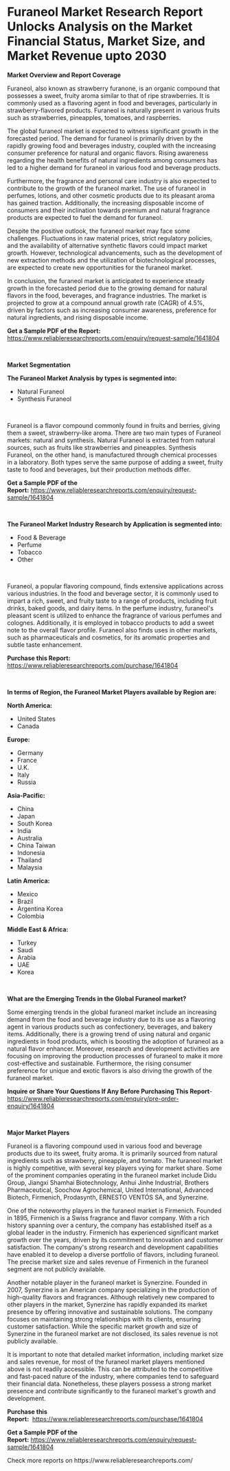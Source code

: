 <p><h1>Furaneol Market Research Report Unlocks Analysis on the Market Financial Status, Market Size, and Market Revenue upto 2030</h1></p><p><strong>Market Overview and Report Coverage</strong></p>
<p><p>Furaneol, also known as strawberry furanone, is an organic compound that possesses a sweet, fruity aroma similar to that of ripe strawberries. It is commonly used as a flavoring agent in food and beverages, particularly in strawberry-flavored products. Furaneol is naturally present in various fruits such as strawberries, pineapples, tomatoes, and raspberries.</p><p>The global furaneol market is expected to witness significant growth in the forecasted period. The demand for furaneol is primarily driven by the rapidly growing food and beverages industry, coupled with the increasing consumer preference for natural and organic flavors. Rising awareness regarding the health benefits of natural ingredients among consumers has led to a higher demand for furaneol in various food and beverage products.</p><p>Furthermore, the fragrance and personal care industry is also expected to contribute to the growth of the furaneol market. The use of furaneol in perfumes, lotions, and other cosmetic products due to its pleasant aroma has gained traction. Additionally, the increasing disposable income of consumers and their inclination towards premium and natural fragrance products are expected to fuel the demand for furaneol.</p><p>Despite the positive outlook, the furaneol market may face some challenges. Fluctuations in raw material prices, strict regulatory policies, and the availability of alternative synthetic flavors could impact market growth. However, technological advancements, such as the development of new extraction methods and the utilization of biotechnological processes, are expected to create new opportunities for the furaneol market.</p><p>In conclusion, the furaneol market is anticipated to experience steady growth in the forecasted period due to the growing demand for natural flavors in the food, beverages, and fragrance industries. The market is projected to grow at a compound annual growth rate (CAGR) of 4.5%, driven by factors such as increasing consumer awareness, preference for natural ingredients, and rising disposable income.</p></p>
<p><strong>Get a Sample PDF of the Report:</strong> <a href="https://www.reliableresearchreports.com/enquiry/request-sample/1641804">https://www.reliableresearchreports.com/enquiry/request-sample/1641804</a></p>
<p>&nbsp;</p>
<p><strong>Market Segmentation</strong></p>
<p><strong>The Furaneol Market Analysis by types is segmented into:</strong></p>
<p><ul><li>Natural Furaneol</li><li>Synthesis Furaneol</li></ul></p>
<p>&nbsp;</p>
<p><p>Furaneol is a flavor compound commonly found in fruits and berries, giving them a sweet, strawberry-like aroma. There are two main types of Furaneol markets: natural and synthesis. Natural Furaneol is extracted from natural sources, such as fruits like strawberries and pineapples. Synthesis Furaneol, on the other hand, is manufactured through chemical processes in a laboratory. Both types serve the same purpose of adding a sweet, fruity taste to food and beverages, but their production methods differ.</p></p>
<p><strong>Get a Sample PDF of the Report:</strong>&nbsp;<a href="https://www.reliableresearchreports.com/enquiry/request-sample/1641804">https://www.reliableresearchreports.com/enquiry/request-sample/1641804</a></p>
<p>&nbsp;</p>
<p><strong>The Furaneol Market Industry Research by Application is segmented into:</strong></p>
<p><ul><li>Food & Beverage</li><li>Perfume</li><li>Tobacco</li><li>Other</li></ul></p>
<p>&nbsp;</p>
<p><p>Furaneol, a popular flavoring compound, finds extensive applications across various industries. In the food and beverage sector, it is commonly used to impart a rich, sweet, and fruity taste to a range of products, including fruit drinks, baked goods, and dairy items. In the perfume industry, furaneol's pleasant scent is utilized to enhance the fragrance of various perfumes and colognes. Additionally, it is employed in tobacco products to add a sweet note to the overall flavor profile. Furaneol also finds uses in other markets, such as pharmaceuticals and cosmetics, for its aromatic properties and subtle taste enhancement.</p></p>
<p><strong>Purchase this Report:</strong>&nbsp; <a href="https://www.reliableresearchreports.com/purchase/1641804">https://www.reliableresearchreports.com/purchase/1641804</a></p>
<p>&nbsp;</p>
<p><strong>In terms of Region, the Furaneol Market Players available by Region are:</strong></p>
<p>
    <p> <strong> North America: </strong>
        <ul>
            <li>United States</li>
            <li>Canada</li>
        </ul>
        </p> 
    <p> <strong> Europe: </strong>
        <ul>
            <li>Germany</li>
            <li>France</li>
            <li>U.K.</li>
            <li>Italy</li>
            <li>Russia</li>
        </ul>
        </p> 
    <p> <strong> Asia-Pacific: </strong>
        <ul>
            <li>China</li>
            <li>Japan</li>
            <li>South Korea</li>
            <li>India</li>
            <li>Australia</li>
            <li>China Taiwan</li>
            <li>Indonesia</li>
            <li>Thailand</li>
            <li>Malaysia</li>
        </ul>
        </p> 
    <p> <strong> Latin America: </strong>
        <ul>
            <li>Mexico</li>
            <li>Brazil</li>
            <li>Argentina Korea</li>
            <li>Colombia</li>
        </ul>
        </p> 
    <p> <strong> Middle East & Africa: </strong>
        <ul>
            <li>Turkey</li>
            <li>Saudi</li>
            <li>Arabia</li>
            <li>UAE</li>
            <li>Korea</li>
        </ul>
    </p>
    </p>
<p>&nbsp;</p>
<p><strong>What are the Emerging Trends in the Global Furaneol market?</strong></p>
<p><p>Some emerging trends in the global furaneol market include an increasing demand from the food and beverage industry due to its use as a flavoring agent in various products such as confectionery, beverages, and bakery items. Additionally, there is a growing trend of using natural and organic ingredients in food products, which is boosting the adoption of furaneol as a natural flavor enhancer. Moreover, research and development activities are focusing on improving the production processes of furaneol to make it more cost-effective and sustainable. Furthermore, the rising consumer preference for unique and exotic flavors is also driving the growth of the furaneol market.</p></p>
<p><strong>Inquire or Share Your Questions If Any Before Purchasing This Report</strong>- <a href="https://www.reliableresearchreports.com/enquiry/pre-order-enquiry/1641804">https://www.reliableresearchreports.com/enquiry/pre-order-enquiry/1641804</a></p>
<p>&nbsp;</p>
<p><strong>Major Market Players</strong></p>
<p><p>Furaneol is a flavoring compound used in various food and beverage products due to its sweet, fruity aroma. It is primarily sourced from natural ingredients such as strawberry, pineapple, and tomato. The furaneol market is highly competitive, with several key players vying for market share. Some of the prominent companies operating in the furaneol market include Didu Group, Jiangxi Shamhai Biotechnology, Anhui Jinhe Industrial, Brothers Pharmaceutical, Soochow Agrochemical, United International, Advanced Biotech, Firmenich, Prodasynth, ERNESTO VENTÓS SA, and Synerzine.</p><p>One of the noteworthy players in the furaneol market is Firmenich. Founded in 1895, Firmenich is a Swiss fragrance and flavor company. With a rich history spanning over a century, the company has established itself as a global leader in the industry. Firmenich has experienced significant market growth over the years, driven by its commitment to innovation and customer satisfaction. The company's strong research and development capabilities have enabled it to develop a diverse portfolio of flavors, including furaneol. The precise market size and sales revenue of Firmenich in the furaneol segment are not publicly available.</p><p>Another notable player in the furaneol market is Synerzine. Founded in 2007, Synerzine is an American company specializing in the production of high-quality flavors and fragrances. Although relatively new compared to other players in the market, Synerzine has rapidly expanded its market presence by offering innovative and sustainable solutions. The company focuses on maintaining strong relationships with its clients, ensuring customer satisfaction. While the specific market growth and size of Synerzine in the furaneol market are not disclosed, its sales revenue is not publicly available.</p><p>It is important to note that detailed market information, including market size and sales revenue, for most of the furaneol market players mentioned above is not readily accessible. This can be attributed to the competitive and fast-paced nature of the industry, where companies tend to safeguard their financial data. Nonetheless, these players possess a strong market presence and contribute significantly to the furaneol market's growth and development.</p></p>
<p><strong>Purchase this Report:</strong>&nbsp;&nbsp;<a href="https://www.reliableresearchreports.com/purchase/1641804">https://www.reliableresearchreports.com/purchase/1641804</a></p>
<p></p>
<p><strong>Get a Sample PDF of the Report:</strong>&nbsp;<a href="https://www.reliableresearchreports.com/enquiry/request-sample/1641804">https://www.reliableresearchreports.com/enquiry/request-sample/1641804</a></p>
<p>Check more reports on https://www.reliableresearchreports.com/</p>